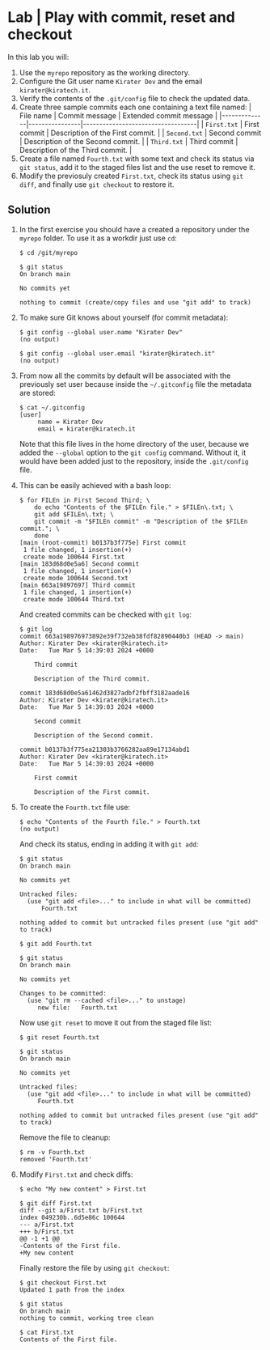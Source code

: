# Lab | Play with commit, reset and checkout

In this lab you will:

1. Use the `myrepo` repository as the working directory.
2. Configure the Git user name `Kirater Dev` and the email
   `kirater@kiratech.it`.
3. Verify the contents of the `.git/config` file to check the updated data.
4. Create three sample commits each one containing a text file named:
   | File name    | Commit message | Extended commit message           |
   |--------------|----------------|-----------------------------------|
   | `First.txt`  | First commit   | Description of the First commit.  |
   | `Second.txt` | Second commit  | Description of the Second commit. |
   | `Third.txt`  | Third commit   | Description of the Third commit.  |
5. Create a file named `Fourth.txt` with some text and check its status via
   `git status`, add it to the staged files list and the use reset to remove it.
6. Modify the previosuly created `First.txt`, check its status using `git diff`,
   and finally use `git checkout` to restore it.

## Solution

1. In the first exercise you should have a created a repository under the
   `myrepo` folder. To use it as a workdir just use `cd`:

   ```console
   $ cd /git/myrepo

   $ git status
   On branch main

   No commits yet

   nothing to commit (create/copy files and use "git add" to track)
   ```

2. To make sure Git knows about yourself (for commit metadata):

   ```console
   $ git config --global user.name "Kirater Dev"
   (no output)

   $ git config --global user.email "kirater@kiratech.it"
   (no output)
   ```

3. From now all the commits by default will be associated with the previously
   set user because inside the `~/.gitconfig` file the metadata are stored:

   ```console
   $ cat ~/.gitconfig
   [user]
        name = Kirater Dev
        email = kirater@kiratech.it
   ```

   Note that this file lives in the home directory of the user, because we
   added the `--global` option to the `git config` command. Without it, it
   would have been added just to the repository, inside the `.git/config` file.

4. This can be easily achieved with a bash loop:

   ```console
   $ for FILEn in First Second Third; \
       do echo "Contents of the $FILEn file." > $FILEn\.txt; \
       git add $FILEn\.txt; \
       git commit -m "$FILEn commit" -m "Description of the $FILEn commit."; \
       done
   [main (root-commit) b0137b3f775e] First commit
    1 file changed, 1 insertion(+)
    create mode 100644 First.txt
   [main 183d68d0e5a6] Second commit
    1 file changed, 1 insertion(+)
    create mode 100644 Second.txt
   [main 663a19897697] Third commit
    1 file changed, 1 insertion(+)
    create mode 100644 Third.txt
   ```

   And created commits can be checked with `git log`:

   ```console
   $ git log
   commit 663a198976973892e39f732eb38fdf82890440b3 (HEAD -> main)
   Author: Kirater Dev <kirater@kiratech.it>
   Date:   Tue Mar 5 14:39:03 2024 +0000

       Third commit

       Description of the Third commit.

   commit 183d68d0e5a61462d3827adbf2fbff3182aade16
   Author: Kirater Dev <kirater@kiratech.it>
   Date:   Tue Mar 5 14:39:03 2024 +0000

       Second commit

       Description of the Second commit.

   commit b0137b3f775ea21303b3766282aa89e17134abd1
   Author: Kirater Dev <kirater@kiratech.it>
   Date:   Tue Mar 5 14:39:03 2024 +0000

       First commit

       Description of the First commit.
   ```

5. To create the `Fourth.txt` file use:

   ```console
   $ echo "Contents of the Fourth file." > Fourth.txt
   (no output)
   ```

   And check its status, ending in adding it with `git add`:

   ```console
   $ git status
   On branch main

   No commits yet

   Untracked files:
     (use "git add <file>..." to include in what will be committed)
         Fourth.txt

   nothing added to commit but untracked files present (use "git add" to track)

   $ git add Fourth.txt

   $ git status
   On branch main

   No commits yet

   Changes to be committed:
     (use "git rm --cached <file>..." to unstage)
        new file:   Fourth.txt
   ```

   Now use `git reset` to move it out from the staged file list:

   ```console
   $ git reset Fourth.txt

   $ git status
   On branch main

   No commits yet

   Untracked files:
     (use "git add <file>..." to include in what will be committed)
        Fourth.txt

   nothing added to commit but untracked files present (use "git add" to track)
   ```

   Remove the file to cleanup:

   ```console
   $ rm -v Fourth.txt
   removed 'Fourth.txt'
   ```

6. Modify `First.txt` and check diffs:

   ```console
   $ echo "My new content" > First.txt

   $ git diff First.txt
   diff --git a/First.txt b/First.txt
   index 049230b..6d5e86c 100644
   --- a/First.txt
   +++ b/First.txt
   @@ -1 +1 @@
   -Contents of the First file.
   +My new content
   ```

   Finally restore the file by using `git checkout`:

   ```console
   $ git checkout First.txt
   Updated 1 path from the index

   $ git status
   On branch main
   nothing to commit, working tree clean

   $ cat First.txt
   Contents of the First file.
   ```
